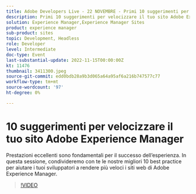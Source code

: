 ```yaml
---
title: Adobe Developers Live - 22 NOVEMBRE - Primi 10 suggerimenti per velocizzare il tuo sito Adobe Experience Manager
description: Primi 10 suggerimenti per velocizzare il tuo sito Adobe Experience ManagerLe prestazioni elevate sono fondamentali per il successo dell’esperienza. In questa sessione, condivideremo con te le nostre migliori 10 best practice per aiutare i tuoi sviluppatori a rendere più veloci i siti web di Adobe Experience Manager.
solution: Experience Manager,Experience Manager Sites
product: experience manager
sub-product: sites
topic: Development, Headless
role: Developer
level: Intermediate
doc-type: Event
last-substantial-update: 2022-11-15T00:00:00Z
kt: 11476
thumbnail: 3411300.jpeg
source-git-commit: edd0bdb28a9b3d065a64a95af6a216b747577c77
workflow-type: tm+mt
source-wordcount: '97'
ht-degree: 0%

---
```


# 10 suggerimenti per velocizzare il tuo sito Adobe Experience Manager

Prestazioni eccellenti sono fondamentali per il successo dell’esperienza. In questa sessione, condivideremo con te le nostre migliori 10 best practice per aiutare i tuoi sviluppatori a rendere più veloci i siti web di Adobe Experience Manager.

>[!VIDEO](https://video.tv.adobe.com/v/3411300/?quality=12&learn=on)
